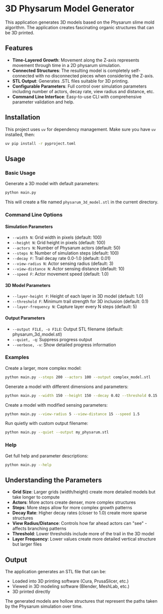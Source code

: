 # 3D Physarum Model Generator

This application generates 3D models based on the Physarum slime mold algorithm. The application creates fascinating organic structures that can be 3D printed.

## Features

* **Time-Layered Growth**: Movement along the Z-axis represents movement through time in a 2D physarum simulation.
* **Connected Structures**: The resulting model is completely self-connected with no disconnected pieces when considering the Z-axis.
* **STL Output**: Generates .STL files suitable for 3D printing.
* **Configurable Parameters**: Full control over simulation parameters including number of actors, decay rate, view radius and distance, etc.
* **Command Line Interface**: Easy-to-use CLI with comprehensive parameter validation and help.

## Installation

This project uses `uv` for dependency management. Make sure you have `uv` installed, then:

```bash
uv pip install -r pyproject.toml
```

## Usage

### Basic Usage

Generate a 3D model with default parameters:

```bash
python main.py
```

This will create a file named `physarum_3d_model.stl` in the current directory.

### Command Line Options

#### Simulation Parameters

- `--width N`: Grid width in pixels (default: 100)
- `--height N`: Grid height in pixels (default: 100)
- `--actors N`: Number of Physarum actors (default: 50)
- `--steps N`: Number of simulation steps (default: 100)
- `--decay F`: Trail decay rate 0.0-1.0 (default: 0.01)
- `--view-radius N`: Actor sensing radius (default: 3)
- `--view-distance N`: Actor sensing distance (default: 10)
- `--speed F`: Actor movement speed (default: 1.0)

#### 3D Model Parameters

- `--layer-height F`: Height of each layer in 3D model (default: 1.0)
- `--threshold F`: Minimum trail strength for 3D inclusion (default: 0.1)
- `--layer-frequency N`: Capture layer every N steps (default: 5)

#### Output Parameters

- `--output FILE, -o FILE`: Output STL filename (default: physarum_3d_model.stl)
- `--quiet, -q`: Suppress progress output
- `--verbose, -v`: Show detailed progress information

### Examples

Create a larger, more complex model:
```bash
python main.py --steps 200 --actors 100 --output complex_model.stl
```

Generate a model with different dimensions and parameters:
```bash
python main.py --width 150 --height 150 --decay 0.02 --threshold 0.15
```

Create a model with modified sensing parameters:
```bash
python main.py --view-radius 5 --view-distance 15 --speed 1.5
```

Run quietly with custom output filename:
```bash
python main.py --quiet --output my_physarum.stl
```

### Help

Get full help and parameter descriptions:
```bash
python main.py --help
```

## Understanding the Parameters

- **Grid Size**: Larger grids (width/height) create more detailed models but take longer to compute
- **Actors**: More actors create denser, more complex structures
- **Steps**: More steps allow for more complex growth patterns
- **Decay Rate**: Higher decay rates (closer to 1.0) create more sparse structures
- **View Radius/Distance**: Controls how far ahead actors can "see" - affects branching patterns
- **Threshold**: Lower thresholds include more of the trail in the 3D model
- **Layer Frequency**: Lower values create more detailed vertical structure but larger files

## Output

The application generates an STL file that can be:
- Loaded into 3D printing software (Cura, PrusaSlicer, etc.)
- Viewed in 3D modeling software (Blender, MeshLab, etc.)
- 3D printed directly

The generated models are hollow structures that represent the paths taken by the Physarum simulation over time.
